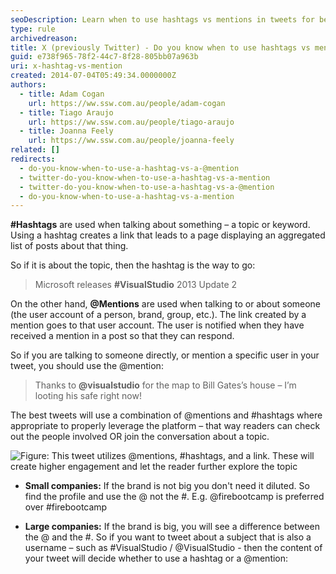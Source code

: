 ```yaml
---
seoDescription: Learn when to use hashtags vs mentions in tweets for better engagement.
type: rule
archivedreason:
title: X (previously Twitter) - Do you know when to use hashtags vs mentions?
guid: e738f965-78f2-44c7-8f28-805bb07a963b
uri: x-hashtag-vs-mention
created: 2014-07-04T05:49:34.0000000Z
authors:
  - title: Adam Cogan
    url: https://ww.ssw.com.au/people/adam-cogan
  - title: Tiago Araujo
    url: https://ww.ssw.com.au/people/tiago-araujo
  - title: Joanna Feely
    url: https://ww.ssw.com.au/people/joanna-feely
related: []
redirects:
  - do-you-know-when-to-use-a-hashtag-vs-a-@mention
  - twitter-do-you-know-when-to-use-a-hashtag-vs-a-mention
  - twitter-do-you-know-when-to-use-a-hashtag-vs-a-@mention
  - do-you-know-when-to-use-a-hashtag-vs-a-mention
---
```


**#Hashtags** are used when talking about something – a topic or keyword. Using a hashtag creates a link that leads to a page displaying an aggregated list of posts about that thing.

<!--endintro-->

So if it is about the topic, then the hashtag is the way to go:

> Microsoft releases **#VisualStudio** 2013 Update 2

On the other hand, **@Mentions** are used when talking to or about someone (the user account of a person, brand, group, etc.). The link created by a mention goes to that user account. The user is notified when they have received a mention in a post so that they can respond.

So if you are talking to someone directly, or mention a specific user in your tweet, you should use the @mention:

> Thanks to **@visualstudio** for the map to Bill Gates’s house – I’m looting his safe right now!

The best tweets will use a combination of @mentions and #hashtags where appropriate to properly leverage the platform – that way readers can check out the people involved OR join the conversation about a topic.

![Figure: This tweet utilizes @mentions, #hashtags, and a link. These will create higher engagement and let the reader further explore the topic](tweet-with-mentions-and-hashtags.png)

- **Small companies:** If the brand is not big you don't need it diluted. So find the profile and use the @ not the \#. E.g. @firebootcamp is preferred over #firebootcamp

- **Large companies:** If the brand is big, you will see a difference between the @ and the #. So if you want to tweet about a subject that is also a username – such as #VisualStudio / @VisualStudio - then the content of your tweet will decide whether to use a hashtag or a @mention:
